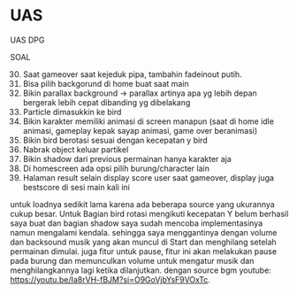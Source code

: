 # UAS
UAS DPG

SOAL

30. Saat gameover saat kejeduk pipa, tambahin fadeinout putih. 
5. Bisa pilih backgorund di home buat saat main
9. Bikin parallax background -> parallax artinya apa yg lebih depan bergerak lebih cepat dibanding yg dibelakang 
2. Particle dimasukkin ke bird 
20. Bikin karakter memiliki animasi di screen manapun (saat di home idle animasi, gameplay kepak sayap animasi, game over beranimasi) 
29. Bikin bird berotasi sesuai dengan kecepatan y bird 
15. Nabrak object keluar partikel 
3. Bikin shadow dari previous permainan hanya karakter aja
7. Di homescreen ada opsi pilih burung/character lain
6. Halaman result selain display score user saat gameover, display juga bestscore di sesi main kali ini 

untuk loadnya sedikit lama karena ada beberapa source yang ukurannya cukup besar.
Untuk Bagian bird rotasi mengikuti kecepatan Y belum berhasil saya buat
dan bagian shadow saya sudah mencoba implementasinya namun mengalami kendala.
sehingga saya menggantinya dengan volume dan backsound musik yang akan muncul di Start dan menghilang setelah permainan dimulai.
juga fitur untuk pause, fitur ini akan melakukan pause pada burung dan memunculkan volume untuk mengatur musik dan menghilangkannya lagi ketika dilanjutkan.
dengan source bgm youtube: https://youtu.be/Ia8rVH-fBJM?si=O9GoVjbYsF9VOxTc.
